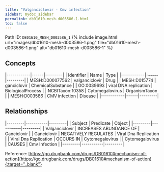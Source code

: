 ```yaml
---
title: "Valganciclovir - Cmv infection"
sidebar: mydoc_sidebar
permalink: db01610-mesh-d003586-1.html
toc: false 
---
```



Path ID: `DB01610_MESH_D003586_1`
{% include image.html url="images/db01610-mesh-d003586-1.png" file="db01610-mesh-d003586-1.png" alt="db01610-mesh-d003586-1" %}

## Concepts

|------------|------|---------|
| Identifier | Name | Type    |
|------------|------|---------|
| MESH:D000077562 | valganciclovir | Drug |
| MESH:D015774 | ganciclovir | ChemicalSubstance |
| GO:0039693 | viral DNA replication | BiologicalProcess |
| NCBITaxon:10358 | Cytomegalovirus | OrganismTaxon |
| MESH:D003586 | CMV infection | Disease |
|------------|------|---------|

## Relationships

|---------|-----------|---------|
| Subject | Predicate | Object  |
|---------|-----------|---------|
| Valganciclovir | INCREASES ABUNDANCE OF | Ganciclovir |
| Ganciclovir | NEGATIVELY REGULATES | Viral Dna Replication |
| Viral Dna Replication | OCCURS IN | Cytomegalovirus |
| Cytomegalovirus | CAUSES | Cmv Infection |
|---------|-----------|---------|

Reference: [https://go.drugbank.com/drugs/DB01610#mechanism-of-action](https://go.drugbank.com/drugs/DB01610#mechanism-of-action){:target="_blank"}